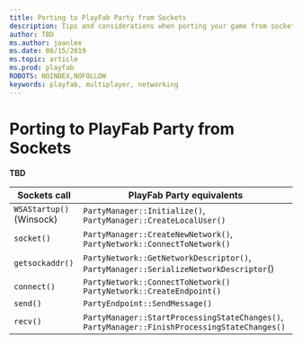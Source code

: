 ```yaml
---
title: Porting to PlayFab Party from Sockets
description: Tips and considerations when porting your game from sockets to the PlayFab Party real-time chat and data communication API.
author: TBD
ms.author: joanlee
ms.date: 08/15/2019
ms.topic: article
ms.prod: playfab
ROBOTS: NOINDEX,NOFOLLOW
keywords: playfab, multiplayer, networking
---
```

# Porting to PlayFab Party from Sockets

**TBD**


|Sockets call             |PlayFab Party equivalents                                                                                 |
|-------------------------|----------------------------------------------------------------------------------------------------------|
|`WSAStartup()` (Winsock)|`PartyManager::Initialize()`, `PartyManager::CreateLocalUser()`                                 |
|`socket()`              |`PartyManager::CreateNewNetwork()`, `PartyNetwork::ConnectToNetwork()`                          |
|`getsockaddr()`        |`PartyNetwork::GetNetworkDescriptor()`, `PartyManager::SerializeNetworkDescriptor`()          |
|`connect()`             |`PartyNetwork::ConnectToNetwork()` `PartyNetwork::CreateEndpoint()`                             |
|`send()`                |`PartyEndpoint::SendMessage()`                                                                        |
|`recv()`                |`PartyManager::StartProcessingStateChanges()`, `PartyManager::FinishProcessingStateChanges()`|
